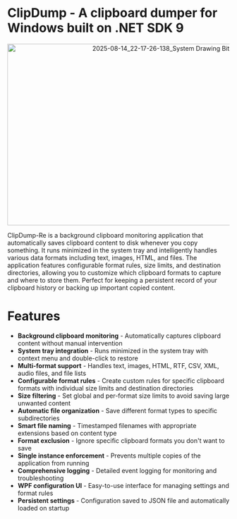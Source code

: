 # ClipDump - A clipboard dumper for Windows built on .NET SDK 9

<center><img width="709" height="412" alt="2025-08-14_22-17-26-138_System Drawing Bitmap" src="https://github.com/user-attachments/assets/1b432e63-9b79-4328-ba6f-8bfe05bf0a8b" /></center>

ClipDump-Re is a background clipboard monitoring application that automatically saves clipboard content to disk whenever you copy something. It runs minimized in the system tray and intelligently handles various data formats including text, images, HTML, and files. The application features configurable format rules, size limits, and destination directories, allowing you to customize which clipboard formats to capture and where to store them. Perfect for keeping a persistent record of your clipboard history or backing up important copied content.

# Features

- **Background clipboard monitoring** - Automatically captures clipboard content without manual intervention
- **System tray integration** - Runs minimized in the system tray with context menu and double-click to restore
- **Multi-format support** - Handles text, images, HTML, RTF, CSV, XML, audio files, and file lists
- **Configurable format rules** - Create custom rules for specific clipboard formats with individual size limits and destination directories
- **Size filtering** - Set global and per-format size limits to avoid saving large unwanted content
- **Automatic file organization** - Save different format types to specific subdirectories
- **Smart file naming** - Timestamped filenames with appropriate extensions based on content type
- **Format exclusion** - Ignore specific clipboard formats you don't want to save
- **Single instance enforcement** - Prevents multiple copies of the application from running
- **Comprehensive logging** - Detailed event logging for monitoring and troubleshooting
- **WPF configuration UI** - Easy-to-use interface for managing settings and format rules
- **Persistent settings** - Configuration saved to JSON file and automatically loaded on startup


